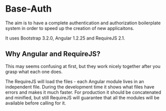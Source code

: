 # Base-Auth

The aim is to have a complete authentication and authorization boilerplate system in order to speed up the creation of new applicaitons.

It uses Bootstrap 3.2.0, Angular 1.2.25 and RequireJS 2.1.

## Why Angular and RequireJS?

This may seems confusing at first, but they work nicely together after you grasp what each one does.

The RequireJS will load the files - each Angular module lives in an independent file. During the development time it shows what files have errors and makes it much faster. For production it should be concatenated and minified, but still RequireJS will guarantee that all the modules will be available before calling for it.